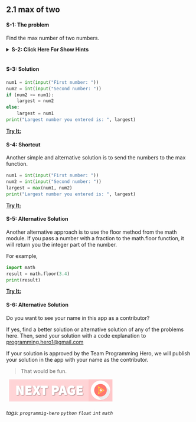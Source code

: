 
## 2.1 max of two

#### S-1: The problem
Find the max number of two numbers.

<details>
 <summary><b>S-2: Click Here For Show Hints</b></summary>
   <p> Ask the user to enter two numbers. 

Then, you can run a comparison to compare which one is larger. 

Think about it and try yourself first. 
 </p>
 </details>
<br>

#### S-3: Solution
```python
num1 = int(input("First number: "))
num2 = int(input("Second number: "))
if (num2 >= num1):
    largest = num2
else:
    largest = num1
print("Largest number you entered is: ", largest)
```
**[Try It:](/https://play.google.com/store/apps/details?id=com.learnprogramming.codecamp)**

#### S-4: Shortcut
Another simple and alternative solution is to send the numbers to the max function.
```python
num1 = int(input("First number: "))
num2 = int(input("Second number: "))
largest = max(num1, num2)
print("Largest number you entered is: ", largest)
```
**[Try It:](/https://play.google.com/store/apps/details?id=com.learnprogramming.codecamp)**

#### S-5: Alternative Solution
Another alternative approach is to use the floor method from the math module. If you pass a number with a fraction to the math.floor function, it will return you the integer part of the number. 

For example, 
```python
import math
result = math.floor(3.4)
print(result)
```
**[Try It:](/https://play.google.com/store/apps/details?id=com.learnprogramming.codecamp)**

#### S-6: Alternative Solution
Do you want to see your name in this app as a contributor?

If yes, find a better solution or alternative solution of any of the problems here. Then, send your solution with a code explanation to programming.hero1@gmail.com

If your solution is approved by the Team Programming Hero, we will publish your solution in the app with your name as the contributor. 

> That would be fun.

&nbsp;
[![Next Page](../assets/next-button.png)](Max-of-three.md)
&nbsp;

###### tags: `programmig-hero` `python` `float` `int` `math`

